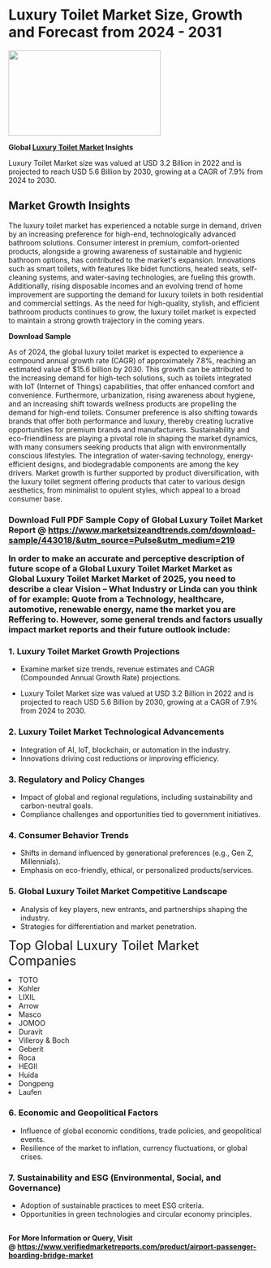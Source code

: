 <H1>Luxury Toilet Market Size, Growth and Forecast from 2024 - 2031</H1><img class="aligncenter size-medium wp-image-584254" src="https://thirdeyenews.in/wp-content/uploads/2024/09/Global-Market-Research-300x168.jpeg" alt="" width="300" height="168" /><p><strong>Global&nbsp;<a href="https://www.marketsizeandtrends.com/download-sample/443018/&amp;utm_source=Pulse&amp;utm_medium=219">Luxury Toilet Market</a> Insights</strong></p><p>Luxury Toilet Market size was valued at USD 3.2 Billion in 2022 and is projected to reach USD 5.6 Billion by 2030, growing at a CAGR of 7.9% from 2024 to 2030.</p><p><h2>Market Growth Insights</h2> <p>The luxury toilet market has experienced a notable surge in demand, driven by an increasing preference for high-end, technologically advanced bathroom solutions. Consumer interest in premium, comfort-oriented products, alongside a growing awareness of sustainable and hygienic bathroom options, has contributed to the market's expansion. Innovations such as smart toilets, with features like bidet functions, heated seats, self-cleaning systems, and water-saving technologies, are fueling this growth. Additionally, rising disposable incomes and an evolving trend of home improvement are supporting the demand for luxury toilets in both residential and commercial settings. As the need for high-quality, stylish, and efficient bathroom products continues to grow, the luxury toilet market is expected to maintain a strong growth trajectory in the coming years.</p> <p><strong>Download Sample</strong></p> <p>As of 2024, the global luxury toilet market is expected to experience a compound annual growth rate (CAGR) of approximately 7.8%, reaching an estimated value of $15.6 billion by 2030. This growth can be attributed to the increasing demand for high-tech solutions, such as toilets integrated with IoT (Internet of Things) capabilities, that offer enhanced comfort and convenience. Furthermore, urbanization, rising awareness about hygiene, and an increasing shift towards wellness products are propelling the demand for high-end toilets. Consumer preference is also shifting towards brands that offer both performance and luxury, thereby creating lucrative opportunities for premium brands and manufacturers. Sustainability and eco-friendliness are playing a pivotal role in shaping the market dynamics, with many consumers seeking products that align with environmentally conscious lifestyles. The integration of water-saving technology, energy-efficient designs, and biodegradable components are among the key drivers. Market growth is further supported by product diversification, with the luxury toilet segment offering products that cater to various design aesthetics, from minimalist to opulent styles, which appeal to a broad consumer base. <h3></p><p><span class=""><strong>Download Full PDF Sample Copy of Global Luxury Toilet Market Report</strong> @ <a href="https://www.marketsizeandtrends.com/download-sample/443018/&amp;utm_source=Pulse&amp;utm_medium=219" target="_blank">https://www.marketsizeandtrends.com/download-sample/443018/&amp;utm_source=Pulse&amp;utm_medium=219</a></span></p><p>In order to make an accurate and perceptive description of future scope of a Global&nbsp;Luxury Toilet Market Market as Global&nbsp;Luxury Toilet Market Market of 2025, you need to describe a clear Vision &ndash; What Industry or Linda can you think of for example: Quote from a Technology, healthcare, automotive, renewable energy, name the market you are Reffering to. However, some general trends and factors usually impact market reports and their future outlook include:</p><h3>1.&nbsp;<strong>Luxury Toilet Market Growth Projections</strong></h3><ul><li>Examine market size trends, revenue estimates and CAGR (Compounded Annual Growth Rate) projections.</li><li><p>Luxury Toilet Market size was valued at USD 3.2 Billion in 2022 and is projected to reach USD 5.6 Billion by 2030, growing at a CAGR of 7.9% from 2024 to 2030.</p></li></ul><h3>2.&nbsp;<strong>Luxury Toilet Market Technological Advancements</strong></h3><ul><li>Integration of AI, IoT, blockchain, or automation in the industry.</li><li>Innovations driving cost reductions or improving efficiency.</li></ul><h3>3.&nbsp;<strong>Regulatory and Policy Changes</strong></h3><ul><li>Impact of global and regional regulations, including sustainability and carbon-neutral goals.</li><li>Compliance challenges and opportunities tied to government initiatives.</li></ul><h3>4.&nbsp;<strong>Consumer Behavior Trends</strong></h3><ul><li>Shifts in demand influenced by generational preferences (e.g., Gen Z, Millennials).</li><li>Emphasis on eco-friendly, ethical, or personalized products/services.</li></ul><h3>5.&nbsp;<strong>Global Luxury Toilet Market Competitive Landscape</strong></h3><ul><li>Analysis of key players, new entrants, and partnerships shaping the industry.</li><li>Strategies for differentiation and market penetration.</li></ul><p data-pm-slice="1 1 []"><span style="color: inherit; font-family: inherit; font-size: 25px;">Top Global Luxury Toilet Market Companies</span></p><div class="" data-test-id=""><p><li>TOTO</li><li> Kohler</li><li> LIXIL</li><li> Arrow</li><li> Masco</li><li> JOMOO</li><li> Duravit</li><li> Villeroy & Boch</li><li> Geberit</li><li> Roca</li><li> HEGII</li><li> Huida</li><li> Dongpeng</li><li> Laufen</li></p></div><h3>6.&nbsp;<strong>Economic and Geopolitical Factors</strong></h3><ul><li>Influence of global economic conditions, trade policies, and geopolitical events.</li><li>Resilience of the market to inflation, currency fluctuations, or global crises.</li></ul><h3>7.&nbsp;<strong>Sustainability and ESG (Environmental, Social, and Governance)</strong></h3><ul><li>Adoption of sustainable practices to meet ESG criteria.</li><li>Opportunities in green technologies and circular economy principles.</li></ul><h2><strong style="font-size: 14px;">For More Information or Query, Visit @&nbsp;</strong><a style="background-color: #ffffff; font-size: 14px;" href="https://www.marketsizeandtrends.com/report/luxury-toilet-market/" target="_blank">https://www.verifiedmarketreports.com/product/airport-passenger-boarding-bridge-market</a></h2>
